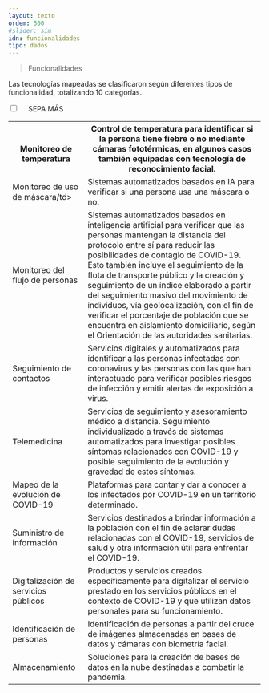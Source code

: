 ```yaml
---
layout: texto
ordem: 500
#slider: sim
idn: funcionalidades
tipo: dados
---
```


>  Funcionalidades

Las tecnologías mapeadas se clasificaron según diferentes tipos de funcionalidad, totalizando 10 categorías.

<div class="accordion">
<div class="option">
<input type="checkbox" id="toggle{{page.ordem}}" class="toggle" />
     <label class="titleaco" for="toggle{{page.ordem}}">SEPA MÁS&nbsp;
</label>
<div class="contentaco">

<table>
<tbody>
<tr>
<th><br>Monitoreo de temperatura</th>
<th>Control de temperatura para identificar si la persona tiene fiebre o no mediante cámaras fototérmicas, en algunos casos también equipadas con tecnología de reconocimiento facial.</th>
</tr>

<tr>
<td>Monitoreo de uso de máscara/td>
<td>Sistemas automatizados basados ​​en IA para verificar si una persona usa una máscara o no.</td>
</tr>
<tr>
<td>Monitoreo del flujo de personas</td>
<td>Sistemas automatizados basados ​​en inteligencia artificial para verificar que las personas mantengan la distancia del protocolo entre sí para reducir las posibilidades de contagio de COVID-19.
Esto también incluye el seguimiento de la flota de transporte público y la creación y seguimiento de un índice elaborado a partir del seguimiento masivo del movimiento de individuos, vía geolocalización, con el fin de verificar el porcentaje de población que se encuentra en aislamiento domiciliario, según el Orientación de las autoridades sanitarias.</td>
</tr>
<tr>
<td>Seguimiento de contactos</td>
<td>Servicios digitales y automatizados para identificar a las personas infectadas con coronavirus y las personas con las que han interactuado para verificar posibles riesgos de infección y emitir alertas de exposición a virus. </td>
</tr>
<tr>
<td>Telemedicina</td>
<td>Servicios de seguimiento y asesoramiento médico a distancia. Seguimiento individualizado a través de sistemas automatizados para investigar posibles síntomas relacionados con COVID-19 y posible seguimiento de la evolución y gravedad de estos síntomas.</td>
</tr>
<tr>
<td>Mapeo de la evolución de COVID-19</td>
<td>Plataformas para contar y dar a conocer a los infectados por COVID-19 en un territorio determinado.</td>
</tr>
<tr>
<td>Suministro de información</td>
<td>Servicios destinados a brindar información a la población con el fin de aclarar dudas relacionadas con el COVID-19, servicios de salud y otra información útil para enfrentar el COVID-19.</td>
</tr>
<tr>
<td>Digitalización de servicios públicos</td>
<td>Productos y servicios creados específicamente para digitalizar el servicio prestado en los servicios públicos en el contexto de COVID-19 y que utilizan datos personales para su funcionamiento.</td>
</tr>
<tr>
<td>Identificación de personas</td>
<td>Identificación de personas a partir del cruce de imágenes almacenadas en bases de datos y cámaras con biometría facial.</td>
</tr>
<tr>
<td>Almacenamiento</td>
<td>Soluciones para la creación de bases de datos en la nube destinadas a combatir la pandemia.</td>
</tr>
</tbody>
</table>
</div>
</div>
</div>
